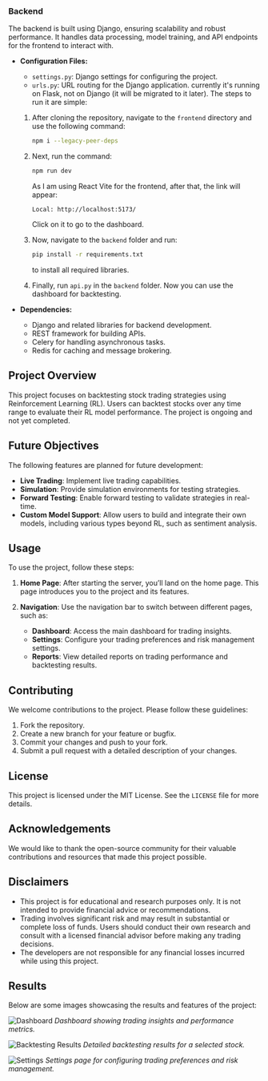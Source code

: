 ### Backend

The backend is built using Django, ensuring scalability and robust performance. It handles data processing, model training, and API endpoints for the frontend to interact with.

- **Configuration Files:**
    - `settings.py`: Django settings for configuring the project.
    - `urls.py`: URL routing for the Django application.
    currently it's running on Flask, not on Django (it will be migrated to it later). The steps to run it are simple:

    1. After cloning the repository, navigate to the `frontend` directory and use the following command:
        ```sh
        npm i --legacy-peer-deps
        ```
    2. Next, run the command:
        ```sh
        npm run dev
        ```
       As I am using React Vite for the frontend, after that, the link will appear:
        ```
        Local: http://localhost:5173/
        ```
       Click on it to go to the dashboard.

    3. Now, navigate to the `backend` folder and run:
        ```sh
        pip install -r requirements.txt
        ```
       to install all required libraries.

    4. Finally, run `api.py` in the `backend` folder. Now you can use the dashboard for backtesting.

- **Dependencies:**
    - Django and related libraries for backend development.
    - REST framework for building APIs.
    - Celery for handling asynchronous tasks.
    - Redis for caching and message brokering.

## Project Overview

This project focuses on backtesting stock trading strategies using Reinforcement Learning (RL). Users can backtest stocks over any time range to evaluate their RL model performance. The project is ongoing and not yet completed.

## Future Objectives

The following features are planned for future development:
- **Live Trading**: Implement live trading capabilities.
- **Simulation**: Provide simulation environments for testing strategies.
- **Forward Testing**: Enable forward testing to validate strategies in real-time.
- **Custom Model Support**: Allow users to build and integrate their own models, including various types beyond RL, such as sentiment analysis.

## Usage

To use the project, follow these steps:

1. **Home Page**: After starting the server, you’ll land on the home page. This page introduces you to the project and its features.

2. **Navigation**: Use the navigation bar to switch between different pages, such as:
    - **Dashboard**: Access the main dashboard for trading insights.
    - **Settings**: Configure your trading preferences and risk management settings.
    - **Reports**: View detailed reports on trading performance and backtesting results.

## Contributing

We welcome contributions to the project. Please follow these guidelines:

1. Fork the repository.
2. Create a new branch for your feature or bugfix.
3. Commit your changes and push to your fork.
4. Submit a pull request with a detailed description of your changes.

## License

This project is licensed under the MIT License. See the `LICENSE` file for more details.

## Acknowledgements

We would like to thank the open-source community for their valuable contributions and resources that made this project possible.

## Disclaimers

- This project is for educational and research purposes only. It is not intended to provide financial advice or recommendations.
- Trading involves significant risk and may result in substantial or complete loss of funds. Users should conduct their own research and consult with a licensed financial advisor before making any trading decisions.
- The developers are not responsible for any financial losses incurred while using this project.

## Results

Below are some images showcasing the results and features of the project:

![Dashboard](images/dashboard.png)
*Dashboard showing trading insights and performance metrics.*

![Backtesting Results](images/backtesting_results.png)
*Detailed backtesting results for a selected stock.*

![Settings](images/settings.png)
*Settings page for configuring trading preferences and risk management.*

